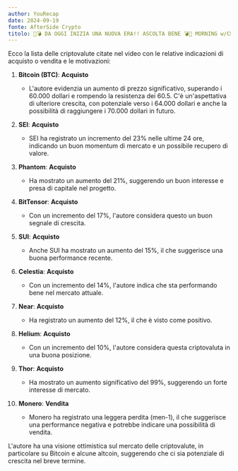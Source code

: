 ```yaml
---
author: YouRecap
date: 2024-09-19
fonte: AfterSide Crypto
titolo: 🚨💣 DA OGGI INIZIA UNA NUOVA ERA!! ASCOLTA BENE 💣🚨 MORNING w/CRYPTO: BITCOIN / ALTCOINS
---
```


Ecco la lista delle criptovalute citate nel video con le relative indicazioni di acquisto o vendita e le motivazioni:

1. **Bitcoin (BTC)**: **Acquisto**
   - L'autore evidenzia un aumento di prezzo significativo, superando i 60.000 dollari e rompendo la resistenza dei 60.5. C'è un'aspettativa di ulteriore crescita, con potenziale verso i 64.000 dollari e anche la possibilità di raggiungere i 70.000 dollari in futuro.

2. **SEI**: **Acquisto**
   - SEI ha registrato un incremento del 23% nelle ultime 24 ore, indicando un buon momentum di mercato e un possibile recupero di valore.

3. **Phantom**: **Acquisto**
   - Ha mostrato un aumento del 21%, suggerendo un buon interesse e presa di capitale nel progetto.

4. **BitTensor**: **Acquisto**
   - Con un incremento del 17%, l'autore considera questo un buon segnale di crescita.

5. **SUI**: **Acquisto**
   - Anche SUI ha mostrato un aumento del 15%, il che suggerisce una buona performance recente.

6. **Celestia**: **Acquisto**
   - Con un incremento del 14%, l'autore indica che sta performando bene nel mercato attuale.

7. **Near**: **Acquisto**
   - Ha registrato un aumento del 12%, il che è visto come positivo.

8. **Helium**: **Acquisto**
   - Con un incremento del 10%, l'autore considera questa criptovaluta in una buona posizione.

9. **Thor**: **Acquisto**
   - Ha mostrato un aumento significativo del 99%, suggerendo un forte interesse di mercato.

10. **Monero**: **Vendita**
    - Monero ha registrato una leggera perdita (men-1), il che suggerisce una performance negativa e potrebbe indicare una possibilità di vendita.

L'autore ha una visione ottimistica sul mercato delle criptovalute, in particolare su Bitcoin e alcune altcoin, suggerendo che ci sia potenziale di crescita nel breve termine.
